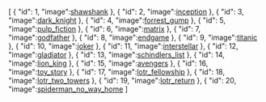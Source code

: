 [
    {
        "id": 1,
        "image":[shawshank](https://github.com/user-attachments/assets/71a63a6e-ed33-47b9-a23c-3fe25cc401ed)
    },
    {
        "id": 2,
        "image":[inception](https://github.com/user-attachments/assets/b7f53cd6-0fb0-4e2a-8063-72cff09c32e7)
    },
    {
        "id": 3,
        "image":[dark_knight](https://github.com/user-attachments/assets/42ec05e3-190f-47de-ae25-67c1970684d1)
    },
    {
        "id": 4,
        "image":[forrest_gump](https://github.com/user-attachments/assets/6ffb34cf-92a4-41de-8f5f-3755f99ca5c6)
    },
    {
        "id": 5,
        "image":[pulp_fiction](https://github.com/user-attachments/assets/061d5e0f-c579-426b-ab00-cbee7b847a8e)
    },
    {
        "id": 6,
        "image":[matrix](https://github.com/user-attachments/assets/e1627332-80f2-497d-9047-075ffd01824e)
    },
    {
        "id": 7,
        "image":[godfather](https://github.com/user-attachments/assets/3c6f26f7-761d-451f-b29a-6b9d5cc04d27)
    },
    {
        "id": 8,
        "image":[endgame](https://github.com/user-attachments/assets/b74ac6a2-635d-426c-a4ea-670fc9465aa1)
    },
    {
        "id": 9,
        "image":[titanic](https://github.com/user-attachments/assets/e6da76b4-755f-441c-a3c6-9aede67c117e)
    },
    {
        "id": 10,
        "image":[joker](https://github.com/user-attachments/assets/656894f6-2d85-4ac7-8316-54c9346be714)
    },
    {
        "id": 11,
        "image":[interstellar](https://github.com/user-attachments/assets/19a669b5-aac8-4f93-bddd-1e3604cac99b)
    },
    {
        "id": 12,
        "image":[gladiator](https://github.com/user-attachments/assets/5abcef59-fc51-4791-82fc-13ebb6625dc8)
    },
    {
        "id": 13,
        "image":[schindlers_list](https://github.com/user-attachments/assets/9ba03aa7-cd57-452a-97c4-3572a17ad5d3)
    },
    {
        "id": 14,
        "image":[lion_king](https://github.com/user-attachments/assets/a48c1080-54ad-4193-985b-a1065470c750)
    },
    {
        "id": 15,
        "image":[avengers](https://github.com/user-attachments/assets/90b8bb55-978e-448e-8e60-66ab9650ecf7)
    },
    {
        "id": 16,
        "image":[toy_story](https://github.com/user-attachments/assets/9f84a6c2-3d61-43f1-baf6-3017c2a67c75)
    },
    {
        "id": 17,
        "image":[lotr_fellowship](https://github.com/user-attachments/assets/df51d85a-4684-478d-b588-2aba0c818aeb)
    },
    {
        "id": 18,
        "image":[lotr_two_towers](https://github.com/user-attachments/assets/0fe7e7c6-0c72-4b36-9404-27b28d82c329)
    },
    {
        "id": 19,
        "image":[lotr_return](https://github.com/user-attachments/assets/91ca662e-d8ec-4c8c-a2e5-66fb72ce7095)
    },
    {
        "id": 20,
        "image":[spiderman_no_way_home](https://github.com/user-attachments/assets/596bf6dd-641e-47ab-86b0-1cd5af76df90)
]





























